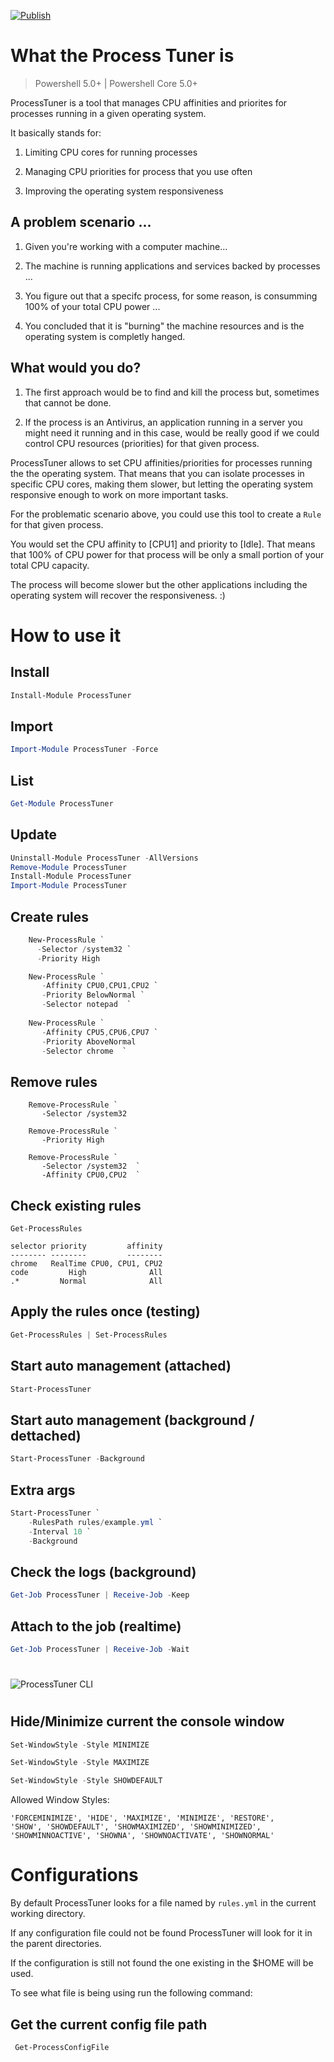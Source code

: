 [![Publish](https://github.com/jsoliveir/ProcessTunerCLI/actions/workflows/publish.yml/badge.svg)](https://github.com/jsoliveir/ProcessTunerCLI/actions/workflows/tests.yml)
# What the Process Tuner is
> Powershell 5.0+ | Powershell Core 5.0+

ProcessTuner is a tool that manages CPU affinities and priorites for processes running in a given operating system. 

It basically stands for:

1. Limiting CPU cores for running processes

2. Managing CPU priorities for process that you use often

3. Improving the operating system responsiveness


## A problem scenario ...

1. Given you're working with a computer machine...

2. The machine is running applications and services backed by processes ...

3. You figure out that a specifc process, for some reason, is consumming 100% of your total CPU power ...

4. You concluded that it is "burning" the machine resources and is the operating system is completly hanged.

## What would you do?

1. The first approach would be to find and kill the process but, sometimes that cannot be done.

2. If the process is an Antivirus, an application running in a server you might need it running and in this case, would be really good if we could control CPU resources (priorities) for that given process. 

ProcessTuner allows to set CPU affinities/priorities for processes running the the operating system. 
That means that you can isolate processes in specific CPU cores, making them slower, but letting the operating system responsive enough to work on more important tasks.

For the problematic scenario above, you could use this tool to create a `Rule` for that  given process. 

You would set the CPU affinity to [CPU1] and priority to [Idle].
That means that 100% of CPU power for that process will be only a small portion of your total CPU capacity.

The process will become slower but the other applications including the operating system will recover the responsiveness. :) 

# How to use it

## Install

```powershell
Install-Module ProcessTuner
```

## Import

```powershell
Import-Module ProcessTuner -Force
```

## List

```powershell
Get-Module ProcessTuner
```

## Update

```powershell
Uninstall-Module ProcessTuner -AllVersions
Remove-Module ProcessTuner
Install-Module ProcessTuner
Import-Module ProcessTuner
```

## Create rules
```powershell
    New-ProcessRule `
      -Selector /system32 `
      -Priority High

    New-ProcessRule `
       -Affinity CPU0,CPU1,CPU2 `
       -Priority BelowNormal `
       -Selector notepad  `
    
    New-ProcessRule `
       -Affinity CPU5,CPU6,CPU7 `
       -Priority AboveNormal 
       -Selector chrome  `
```

## Remove rules
```powerhell
    Remove-ProcessRule `
       -Selector /system32
      
    Remove-ProcessRule `
       -Priority High

    Remove-ProcessRule `
       -Selector /system32  `
       -Affinity CPU0,CPU2  `
```

## Check existing rules
```powerhell
Get-ProcessRules
```
    selector priority         affinity
    -------- --------         --------
    chrome   RealTime CPU0, CPU1, CPU2
    code         High              All
    .*         Normal              All

## Apply the rules once (testing)

``` powershell
Get-ProcessRules | Set-ProcessRules
```

## Start auto management (attached)
``` powershell
Start-ProcessTuner 
```

## Start auto management (background / dettached)

``` powershell
Start-ProcessTuner -Background
```

## Extra args

``` powershell
Start-ProcessTuner `
    -RulesPath rules/example.yml `
    -Interval 10 `
    -Background
```



## Check the logs (background)

``` powershell
Get-Job ProcessTuner | Receive-Job -Keep
```

## Attach to the job (realtime)
``` powershell
Get-Job ProcessTuner | Receive-Job -Wait
```

# 

![](img/print.png "ProcessTuner CLI")

# 

## Hide/Minimize current the console window

``` powershell
Set-WindowStyle -Style MINIMIZE
```

``` powershell
Set-WindowStyle -Style MAXIMIZE
```

``` powershell
Set-WindowStyle -Style SHOWDEFAULT
```



Allowed Window Styles:

    'FORCEMINIMIZE', 'HIDE', 'MAXIMIZE', 'MINIMIZE', 'RESTORE', 
    'SHOW', 'SHOWDEFAULT', 'SHOWMAXIMIZED', 'SHOWMINIMIZED', 
    'SHOWMINNOACTIVE', 'SHOWNA', 'SHOWNOACTIVATE', 'SHOWNORMAL'



# Configurations 

By default ProcessTuner looks for a file named by `rules.yml` in the current working directory.

If any configuration file could not be found ProcessTuner will look for it in the parent directories.

If the configuration is still not found the one existing in the $HOME will be used.

To see what file is being using run the following command:

## Get the current config file path

```powershell
 Get-ProcessConfigFile
 ```


